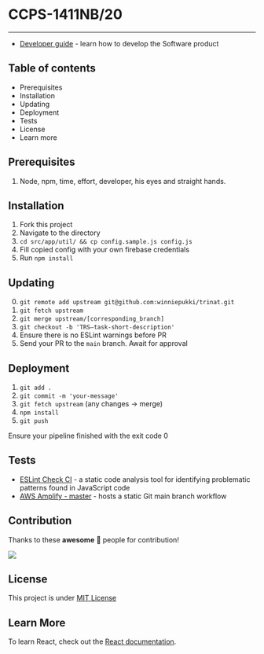 # CCPS-1411NB/20

---

- [Developer guide](https://docs.cream.camp/) - learn how to develop the Software product

## Table of contents
- Prerequisites
- Installation
- Updating
- Deployment
- Tests
- License
- Learn more

## Prerequisites
1. Node, npm, time, effort, developer, his eyes and straight hands.

## Installation
1. Fork this project
2. Navigate to the directory
3. `cd src/app/util/ && cp config.sample.js config.js`
4. Fill copied config with your own firebase credentials
3. Run `npm install`

## Updating
0. `git remote add upstream git@github.com:winniepukki/trinat.git`
1. `git fetch upstream`
2. `git merge upstream/[corresponding_branch]`
3. `git checkout -b 'TRS–task-short-description'`
4. Ensure there is no ESLint warnings before PR
5. Send your PR to the `main` branch. Await for approval 

## Deployment
1. `git add .`
2. `git commit -m 'your-message'`
3. `git fetch upstream` (any changes -> merge)
4. `npm install`
5. `git push`

Ensure your pipeline finished with the exit code 0

## Tests
- [ESLint Check CI](https://github.com/winniepukki/trinat/actions) - a static code analysis tool for identifying problematic patterns found in JavaScript code
- [AWS Amplify - master](https://main.d2ph7v6ys3icx.amplifyapp.com/) - hosts a static Git main branch workflow

## Contribution

Thanks to these **awesome** 🖤 people for contribution!

<a href="https://github.com/winniepukki/trinat/graphs/contributors">
  <img src="https://contrib.rocks/image?repo=winniepukki/trinat" />
</a>

## License
This project is under [MIT License](https://github.com/winniepukki/trinat/blob/main/LICENSE)

## Learn More
To learn React, check out the [React documentation](https://reactjs.org/).
